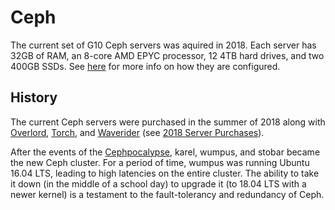 # Ceph

The current set of G10 Ceph servers was aquired in 2018. Each server has 32GB of RAM, an 8-core AMD EPYC processor, 12 4TB hard drives, and two 400GB SSDs. See [here](../../technologies/storage/ceph/) for more info on how they are configured.

## History

The current Ceph servers were purchased in the summer of 2018 along with [Overlord](../vm-servers/overlord.md), [Torch](../vm-servers/torch.md), and [Waverider](../vm-servers/waverider.md) \(see [2018 Server Purchases](../history/2018-purchases.md)\).

After the events of the [Cephpocalypse](../history/2018-cephpocalypse.md), karel, wumpus, and stobar became the new Ceph cluster. For a period of time, wumpus was running Ubuntu 16.04 LTS, leading to high latencies on the entire cluster.  The ability to take it down \(in the middle of a school day\) to upgrade it \(to 18.04 LTS with a newer kernel\) is a testament to the fault-tolerancy and redundancy of Ceph.


